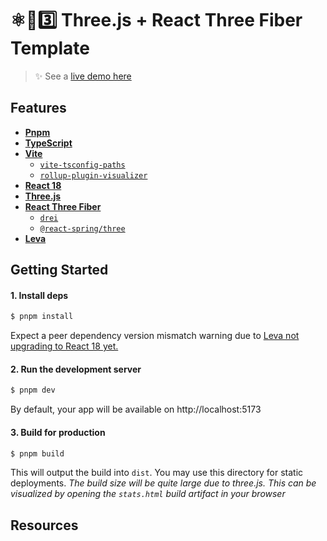 # ⚛️🤝3️⃣ Three.js + React Three Fiber Template

> ✨ See a [live demo here](https://three-fiber-starter.onrender.com)

## Features 
- [**Pnpm**](https://github.com/pnpm/pnpm)
- [**TypeScript**](https://www.typescriptlang.org/)
- [**Vite**](https://vitejs.dev/)
  - [`vite-tsconfig-paths`](https://github.com/aleclarson/vite-tsconfig-paths)
  - [`rollup-plugin-visualizer`](https://github.com/btd/rollup-plugin-visualizer)
- [**React 18**](https://react.dev/)
- [**Three.js**](https://threejs.org/)
- [**React Three Fiber**](https://github.com/pmndrs/react-three-fiber)
  - [`drei`](https://github.com/pmndrs/drei)
  - [`@react-spring/three`](https://www.react-spring.dev/docs/guides/react-three-fiber)
- [**Leva**](https://github.com/pmndrs/leva)

## Getting Started

#### 1. Install deps
```sh
$ pnpm install
```
Expect a peer dependency version mismatch warning due to [Leva not upgrading to React 18 yet.](https://github.com/pmndrs/leva/issues/358)

#### 2. Run the development server
```sh
$ pnpm dev
```
By default, your app will be available on http://localhost:5173

#### 3. Build for production
```sh
$ pnpm build
```
This will output the build into `dist`. You may use this directory for static deployments.
*The build size will be quite large due to three.js. This can be visualized by opening the `stats.html` build artifact in your browser*


## Resources
